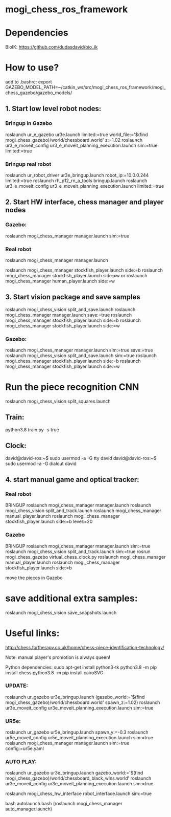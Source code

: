 # mogi_chess_ros_framework

# Dependencies
BioIK:
https://github.com/dudasdavid/bio_ik

# How to use?

add to .bashrc:
export GAZEBO_MODEL_PATH=~/catkin_ws/src/mogi_chess_ros_framework/mogi_chess_gazebo/gazebo_models/


## 1. Start low level robot nodes:
### Bringup in Gazebo
roslaunch ur_e_gazebo ur3e.launch limited:=true world_file:='$(find mogi_chess_gazebo)/world/chessboard.world' z:=1.02
roslaunch ur3_e_moveit_config ur3_e_moveit_planning_execution.launch sim:=true limited:=true

### Bringup real robot
roslaunch ur_robot_driver ur3e_bringup.launch robot_ip:=10.0.0.244 limited:=true
roslaunch rh_p12_rn_a_tools bringup.launch
roslaunch ur3_e_moveit_config ur3_e_moveit_planning_execution.launch limited:=true

## 2. Start HW interface, chess manager and player nodes
### Gazebo:
roslaunch mogi_chess_manager manager.launch sim:=true
### Real robot
roslaunch mogi_chess_manager manager.launch


roslaunch mogi_chess_manager stockfish_player.launch side:=b
roslaunch mogi_chess_manager stockfish_player.launch side:=w
or
roslaunch mogi_chess_manager human_player.launch side:=w

## 3. Start vision package and save samples
roslaunch mogi_chess_vision split_and_save.launch
roslaunch mogi_chess_manager manager.launch save:=true
roslaunch mogi_chess_manager stockfish_player.launch side:=b
roslaunch mogi_chess_manager stockfish_player.launch side:=w

### Gazebo:
roslaunch mogi_chess_manager manager.launch sim:=true save:=true
roslaunch mogi_chess_vision split_and_save.launch sim:=true
roslaunch mogi_chess_manager stockfish_player.launch side:=b
roslaunch mogi_chess_manager stockfish_player.launch side:=w


# Run the piece recognition CNN
roslaunch mogi_chess_vision split_squares.launch

## Train:
python3.8 train.py -s true

## Clock:
david@david-ros:~$ sudo usermod -a -G tty david
david@david-ros:~$ sudo usermod -a -G dialout david



## 4. start manual game and optical tracker:
### Real robot
BRINGUP
roslaunch mogi_chess_manager manager.launch
roslaunch mogi_chess_vision split_and_track.launch
roslaunch mogi_chess_manager manual_player.launch
roslaunch mogi_chess_manager stockfish_player.launch side:=b level:=20

### Gazebo
BRINGUP
roslaunch mogi_chess_manager manager.launch sim:=true
roslaunch mogi_chess_vision split_and_track.launch sim:=true
rosrun mogi_chess_gazebo virtual_chess_clock.py
roslaunch mogi_chess_manager manual_player.launch
roslaunch mogi_chess_manager stockfish_player.launch side:=b

move the pieces in Gazebo

# save additional extra samples:
roslaunch mogi_chess_vision save_snapshots.launch


# Useful links:
http://chess.fortherapy.co.uk/home/chess-piece-identification-technology/

Note:
manual player's promotion is always queen!

Python dependencies:
sudo apt-get install python3-tk
python3.8 -m pip install chess
python3.8 -m pip install cairoSVG



### UPDATE:
roslaunch ur_gazebo ur3e_bringup.launch (gazebo_world:='$(find mogi_chess_gazebo)/world/chessboard.world' spawn_z:=1.02)
roslaunch ur3e_moveit_config ur3e_moveit_planning_execution.launch sim:=true

### UR5e:
roslaunch ur_gazebo ur5e_bringup.launch spawn_y:=-0.3
roslaunch ur5e_moveit_config ur5e_moveit_planning_execution.launch sim:=true
roslaunch mogi_chess_manager manager.launch sim:=true config:=ur5e.yaml


### AUTO PLAY:
roslaunch ur_gazebo ur3e_bringup.launch gazebo_world:='$(find mogi_chess_gazebo)/world/chessboard_black_wins.world'
roslaunch ur3e_moveit_config ur3e_moveit_planning_execution.launch sim:=true

roslaunch mogi_chess_hw_interface robot_interface.launch sim:=true

bash autolaunch.bash
(roslaunch mogi_chess_manager auto_manager.launch)
